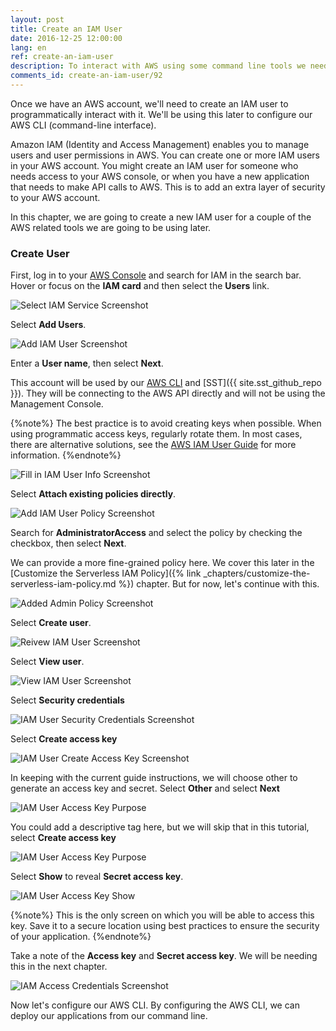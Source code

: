 ```yaml
---
layout: post
title: Create an IAM User
date: 2016-12-25 12:00:00
lang: en
ref: create-an-iam-user
description: To interact with AWS using some command line tools we need to create an IAM user through the AWS console.
comments_id: create-an-iam-user/92
---
```


Once we have an AWS account, we'll need to create an IAM user to programmatically interact with it. We'll be using this later to configure our AWS CLI (command-line interface).

Amazon IAM (Identity and Access Management) enables you to manage users and user permissions in AWS. You can create one or more IAM users in your AWS account. You might create an IAM user for someone who needs access to your AWS console, or when you have a new application that needs to make API calls to AWS. This is to add an extra layer of security to your AWS account.

In this chapter, we are going to create a new IAM user for a couple of the AWS related tools we are going to be using later.

### Create User

First, log in to your [AWS Console](https://console.aws.amazon.com) and search for IAM in the search bar. Hover or focus on the **IAM card** and then select the **Users** link.

![Select IAM Service Screenshot](/assets/create-iam-user/search-to-iam-service.png)

Select **Add Users**.

![Add IAM User Screenshot](/assets/create-iam-user/add-iam-user-button.png)

Enter a **User name**, then select **Next**.

This account will be used by our [AWS CLI](https://aws.amazon.com/cli/) and [SST]({{ site.sst_github_repo }}). They will be connecting to the AWS API directly and will not be using the Management Console.  

{%note%}
The best practice is to avoid creating keys when possible.  When using programmatic access keys, regularly rotate them.  In most cases, there are alternative solutions, see the [AWS IAM User Guide](https://docs.aws.amazon.com/IAM/latest/UserGuide/id_credentials_access-keys.html#Using_RotateAccessKey) for more information.
{%endnote%}

![Fill in IAM User Info Screenshot](/assets/create-iam-user/fill-in-iam-user-details.png)

Select **Attach existing policies directly**.

![Add IAM User Policy Screenshot](/assets/create-iam-user/add-iam-attach-policies-directly.png)

Search for **AdministratorAccess** and select the policy by checking the checkbox, then select **Next**.  

We can provide a more fine-grained policy here. We cover this later in the [Customize the Serverless IAM Policy]({% link _chapters/customize-the-serverless-iam-policy.md %}) chapter. But for now, let's continue with this.

![Added Admin Policy Screenshot](/assets/create-iam-user/iam-user-add-admin-policy.png)

Select **Create user**.

![Reivew IAM User Screenshot](/assets/create-iam-user/iam-create-user.png)

Select **View user**.

![View IAM User Screenshot](/assets/create-iam-user/iam-success-view-user.png)

Select **Security credentials**

![IAM User Security Credentials Screenshot](/assets/create-iam-user/iam-user-security-credentials.png)

Select **Create access key**

![IAM User Create Access Key Screenshot](/assets/create-iam-user/iam-user-create-access-key.png)

In keeping with the current guide instructions, we will choose other to generate an access key and secret.  Select **Other** and select **Next**

![IAM User Access Key Purpose](/assets/create-iam-user/iam-user-access-key-purpose.png)

You could add a descriptive tag here, but we will skip that in this tutorial, select **Create access key**

![IAM User Access Key Purpose](/assets/create-iam-user/iam-access-key-skip-tag-create.png)

Select **Show** to reveal **Secret access key**.

![IAM User Access Key Show](/assets/create-iam-user/iam-access-key-secret-show.png)

{%note%}
This is the only screen on which you will be able to access this key.  Save it to a secure location using best practices to ensure the security of your application.
{%endnote%}

Take a note of the **Access key** and **Secret access key**. We will be needing this in the next chapter.

![IAM Access Credentials Screenshot](/assets/create-iam-user/iam-access-credentials.png)

Now let's configure our AWS CLI.  By configuring the AWS CLI, we can deploy our applications from our command line.
